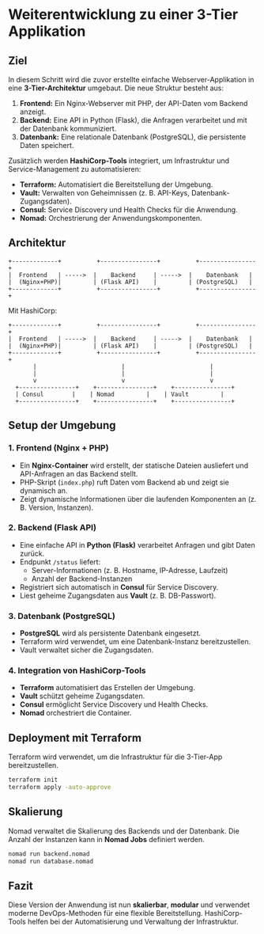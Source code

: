 # Weiterentwicklung zu einer 3-Tier Applikation

## Ziel
In diesem Schritt wird die zuvor erstellte einfache Webserver-Applikation in eine **3-Tier-Architektur** umgebaut. Die neue Struktur besteht aus:

1. **Frontend:** Ein Nginx-Webserver mit PHP, der API-Daten vom Backend anzeigt.
2. **Backend:** Eine API in Python (Flask), die Anfragen verarbeitet und mit der Datenbank kommuniziert.
3. **Datenbank:** Eine relationale Datenbank (PostgreSQL), die persistente Daten speichert.

Zusätzlich werden **HashiCorp-Tools** integriert, um Infrastruktur und Service-Management zu automatisieren:
- **Terraform:** Automatisiert die Bereitstellung der Umgebung.
- **Vault:** Verwalten von Geheimnissen (z. B. API-Keys, Datenbank-Zugangsdaten).
- **Consul:** Service Discovery und Health Checks für die Anwendung.
- **Nomad:** Orchestrierung der Anwendungskomponenten.

## Architektur
```
+-------------+          +----------------+          +----------------+
|  Frontend   | ----->  |    Backend     | ----->  |    Datenbank   |
|  (Nginx+PHP)|         | (Flask API)    |         | (PostgreSQL)   |
+-------------+          +----------------+          +----------------+
```

Mit HashiCorp:
```
+-------------+          +----------------+          +----------------+
|  Frontend   | ----->  |    Backend     | ----->  |    Datenbank   |
|  (Nginx+PHP)|         | (Flask API)    |         | (PostgreSQL)   |
+-------------+          +----------------+          +----------------+
       |                        |                        |
       |                        |                        |
       v                        v                        v
  +----------------+    +----------------+    +----------------+
  | Consul        |    | Nomad         |    | Vault         |
  +----------------+    +----------------+    +----------------+
```

## Setup der Umgebung

### 1. Frontend (Nginx + PHP)
- Ein **Nginx-Container** wird erstellt, der statische Dateien ausliefert und API-Anfragen an das Backend stellt.
- PHP-Skript (`index.php`) ruft Daten vom Backend ab und zeigt sie dynamisch an.
- Zeigt dynamische Informationen über die laufenden Komponenten an (z. B. Version, Instanzen).

### 2. Backend (Flask API)
- Eine einfache API in **Python (Flask)** verarbeitet Anfragen und gibt Daten zurück.
- Endpunkt `/status` liefert:
  - Server-Informationen (z. B. Hostname, IP-Adresse, Laufzeit)
  - Anzahl der Backend-Instanzen
- Registriert sich automatisch in **Consul** für Service Discovery.
- Liest geheime Zugangsdaten aus **Vault** (z. B. DB-Passwort).

### 3. Datenbank (PostgreSQL)
- **PostgreSQL** wird als persistente Datenbank eingesetzt.
- Terraform wird verwendet, um eine Datenbank-Instanz bereitzustellen.
- Vault verwaltet sicher die Zugangsdaten.

### 4. Integration von HashiCorp-Tools
- **Terraform** automatisiert das Erstellen der Umgebung.
- **Vault** schützt geheime Zugangsdaten.
- **Consul** ermöglicht Service Discovery und Health Checks.
- **Nomad** orchestriert die Container.

## Deployment mit Terraform

Terraform wird verwendet, um die Infrastruktur für die 3-Tier-App bereitzustellen.

```bash
terraform init
terraform apply -auto-approve
```

## Skalierung

Nomad verwaltet die Skalierung des Backends und der Datenbank. Die Anzahl der Instanzen kann in **Nomad Jobs** definiert werden.

```bash
nomad run backend.nomad
nomad run database.nomad
```

## Fazit
Diese Version der Anwendung ist nun **skalierbar**, **modular** und verwendet moderne DevOps-Methoden für eine flexible Bereitstellung. HashiCorp-Tools helfen bei der Automatisierung und Verwaltung der Infrastruktur.

